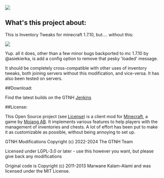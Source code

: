 <img src="http://inventory-tweaks.readthedocs.org/en/latest/_images/invtweaks.png" />

## What's this project about:

This is Inventory Tweaks for minecraft 1.7.10, but....  without this:

<img src="https://i.imgur.com/Dq1izGc.png?1" />

Yup.  all it does, other than a few minor bugs backported to mc 1.7.10 by @asiekierka, is add a config option to remove that pesky 'loaded' message.

It should be completely cross-compatible with other uses of inventory tweaks, both joining servers without this modification, and vice-versa. It has also been tested on servers.

##Download:

Find the latest builds on the GTNH [Jenkins](http://jenkins.usrv.eu:8080/job/Inventory-Tweaks/)

##License:

This Open Source project (see [License](LICENSE.txt)) is a client mod for [Minecraft](https://www.minecraft.net/), a game by [Mojang AB](https://mojang.com/). It implements various features to help players with the management of inventories and chests. A lot of effort has been put to make it as customizable as possible, without being annoying to set up.

GTNH Modifications Copyright (c) 2022-2024 The GTNH Team

Licensed under LGPL-3.0 or later - use this however you want, but please give back any modifications

Original code is Copyright (c) 2011-2013 Marwane Kalam-Alami and was licensed under the MIT License.

